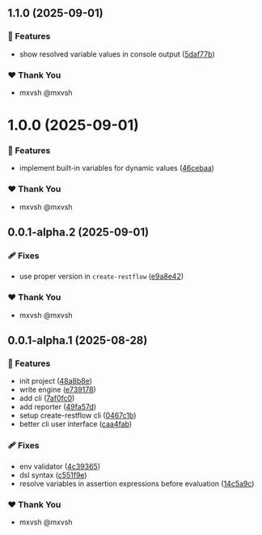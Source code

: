 ## 1.1.0 (2025-09-01)

### 🚀 Features

- show resolved variable values in console output ([5daf77b](https://github.com/mxvsh/restflow/commit/5daf77b))

### ❤️ Thank You

- mxvsh @mxvsh

# 1.0.0 (2025-09-01)

### 🚀 Features

- implement built-in variables for dynamic values ([46cebaa](https://github.com/mxvsh/restflow/commit/46cebaa))

### ❤️ Thank You

- mxvsh @mxvsh

## 0.0.1-alpha.2 (2025-09-01)

### 🩹 Fixes

- use proper version in `create-restflow` ([e9a8e42](https://github.com/mxvsh/restflow/commit/e9a8e42))

### ❤️ Thank You

- mxvsh @mxvsh

## 0.0.1-alpha.1 (2025-08-28)

### 🚀 Features

- init project ([48a8b8e](https://github.com/mxvsh/restflow/commit/48a8b8e))
- write engine ([e739178](https://github.com/mxvsh/restflow/commit/e739178))
- add cli ([7af0fc0](https://github.com/mxvsh/restflow/commit/7af0fc0))
- add reporter ([49fa57d](https://github.com/mxvsh/restflow/commit/49fa57d))
- setup create-restflow cli ([0467c1b](https://github.com/mxvsh/restflow/commit/0467c1b))
- better cli user interface ([caa4fab](https://github.com/mxvsh/restflow/commit/caa4fab))

### 🩹 Fixes

- env validator ([4c39365](https://github.com/mxvsh/restflow/commit/4c39365))
- dsl syntax ([c551f9e](https://github.com/mxvsh/restflow/commit/c551f9e))
- resolve variables in assertion expressions before evaluation ([14c5a9c](https://github.com/mxvsh/restflow/commit/14c5a9c))

### ❤️ Thank You

- mxvsh @mxvsh